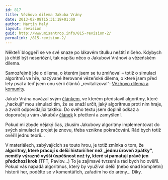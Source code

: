 ```yaml
---
id: 817
title: Vězňovo dilema Jakuba Vrány
date: 2013-02-08T15:31:18+01:00
author: Martin Malý
layout: revision
guid: http://www.misantrop.info/815-revision-2/
permalink: /815-revision-2/
---
```

Někteří bloggeři se ve své snaze po lákavém titulku neštítí ničeho. Kdybych já chtěl být neseriózní, tak napíšu něco o Jakubovi Vránovi a vězeňském dilema.

<!--more-->

Samozřejmě jde o dilema, o kterém jsem se tu zmiňoval &#8211; totiž o simulaci algoritmů ve hře, nazývané Iterované vězeňské dilema, o které jsem před lety psal a teď jsem onu sérii článků &#8222;revitalizoval&#8220;: [Vězňovo dilema a komunity](http://www.misantrop.info/veznovo-dilema-a-komunity/).

Jakub Vrána navázal svým [článkem](http://php.vrana.cz/veznovo-dilema.php), ve kterém představil algoritmy, které &#8222;hackují&#8220; mou simulaci tím, že se snaží určit, jaký algoritmus proti nim hraje, a zvolit odpovídající taktiku. Do svého textu jsem doplnil odkaz a doporučuju vám Jakubův [článek](http://php.vrana.cz/veznovo-dilema.php) k přečtení a zamyšlení.

Pokud mi zbyde nějaký čas, zkusím Jakubovy algoritmy implementovat do svých simulací a projet je znovu, třeba vznikne pokračování. Rád bych totiž ověřil jednu teorii&#8230;

V materiálech, zabývajících se touto hrou, je totiž zmínka o tom, že **algoritmy, které pracují s delší historií her než &#8222;jednu úroveň zpátky&#8220;, neměly výrazně vyšší úspěšnost než ty, které si pamatují právě jen předchozí krok** (TFT, Pavlov&#8230;) To je zajímavé tvrzení a rád bych ho ověřil. Pokud vás napadá algoritmus, který by využíval delší (nebo snad kompletní) historii her, podělte se v komentářích, zařadím ho do arény&#8230; Díky.